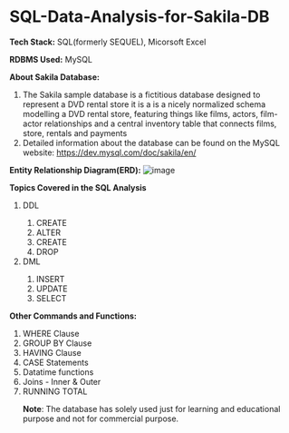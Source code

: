 # SQL-Data-Analysis-for-Sakila-DB

<b>Tech Stack:</b> SQL(formerly SEQUEL), Micorsoft Excel

<b>RDBMS Used:</b> MySQL

<b>About Sakila Database:</b>
1. The Sakila sample database is a fictitious database designed to represent a DVD rental store it is a is a nicely normalized schema modelling a DVD rental store, featuring things like films, actors, film-actor relationships and a central inventory table that connects films, store, rentals and payments
2. Detailed information about the database can be found on the MySQL website: https://dev.mysql.com/doc/sakila/en/



<b>Entity Relationship Diagram(ERD):</b>
![image](https://user-images.githubusercontent.com/77091413/207699529-ea74881c-7a90-440f-a1ef-ac4ae6534c80.png)

<b> Topics Covered in the SQL Analysis</b>

<ol>
<li>DDL</li>
<ol>
  <li>CREATE</li>
  <li>ALTER</li>
  <li>CREATE</li>
  <li>DROP</li>
</ol>  
<li>DML</li>
<ol>
  <li>INSERT</li>
  <li>UPDATE</li>
  <li>SELECT</li>
</ol>
</ol>

<b>Other Commands and Functions:</b>
<ol>
<li>WHERE Clause</li>
<li>GROUP BY Clause</li>
<li>HAVING Clause</li>
<li>CASE Statements</li>
<li>Datatime functions</li>
<li>Joins - Inner & Outer</li>
<li>RUNNING TOTAL</li>

<b>Note</b>: The database has solely used just for learning and educational purpose and not for commercial purpose.
